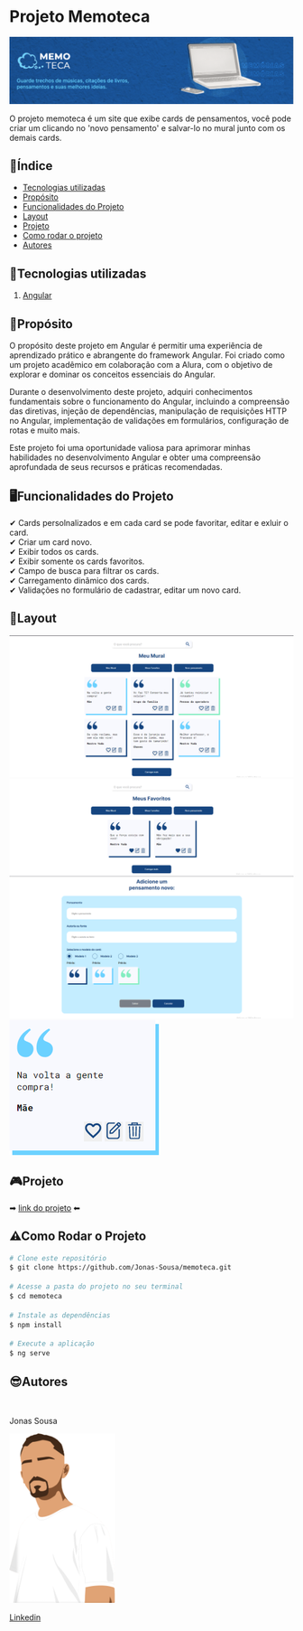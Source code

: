 # Projeto Memoteca

![fotoExemplo](./src/assets/Imagens/cabecarioREADME.png)

O projeto memoteca é um site que exibe cards de pensamentos, você pode criar um clicando no 'novo pensamento' e salvar-lo no mural junto com os demais cards.

## 📌Índice 
- <a href="#tecnologias-utilizadas">Tecnologias utilizadas</a>
- <a href="#proposito">Propósito</a>
- <a href="#funcionalidades-do-projeto">Funcionalidades do Projeto</a>
- <a href="#layout">Layout</a>
- <a href="#projeto">Projeto</a>
- <a href="#como-rodar-o-projeto">Como rodar o projeto</a>
- <a href="#autores">Autores</a>

## 📱Tecnologias utilizadas
1. [Angular](https://angular.io/cli)

## 🎯Propósito
O propósito deste projeto em Angular é permitir uma experiência de aprendizado prático e abrangente do framework Angular. Foi criado como um projeto acadêmico em colaboração com a Alura, com o objetivo de explorar e dominar os conceitos essenciais do Angular.

Durante o desenvolvimento deste projeto, adquiri conhecimentos fundamentais sobre o funcionamento do Angular, incluindo a compreensão das diretivas, injeção de dependências, manipulação de requisições HTTP no Angular, implementação de validações em formulários, configuração de rotas e muito mais.

Este projeto foi uma oportunidade valiosa para aprimorar minhas habilidades no desenvolvimento Angular e obter uma compreensão aprofundada de seus recursos e práticas recomendadas.

## 🖥Funcionalidades do Projeto

✔ Cards persolnalizados e em cada card se pode favoritar, editar e exluir o card.<br>
✔ Criar um card novo.<br>
✔ Exibir todos os cards.<br>
✔ Exibir somente os cards favoritos.<br>
✔ Campo de busca para filtrar os cards.<br>
✔ Carregamento dinâmico dos cards.<br>
✔ Validações no formulário de cadastrar, editar um novo card.

## 🧩Layout

![fotoExemplo](./src/assets/Imagens/mural.png)
![fotoExemplo](./src/assets/Imagens/favoritos.png)
![fotoExemplo](./src/assets/Imagens/adicionarCard.png)
![fotoExemplo](./src/assets/Imagens/card.png)

## 🎮Projeto
➡  [link do projeto](https://memoteca-murex.vercel.app/listarPensamento) ⬅

## ⚠Como Rodar o Projeto
```bash
# Clone este repositório
$ git clone https://github.com/Jonas-Sousa/memoteca.git

# Acesse a pasta do projeto no seu terminal
$ cd memoteca

# Instale as dependências
$ npm install

# Execute a aplicação
$ ng serve
```
## 😎Autores 

  <br>
  <p>Jonas Sousa</p>
  <img style="height:300px" src="./src/assets/Imagens/Jonas.png"/>
  
  [Linkedin](https://www.linkedin.com/in/jonas-sousa-dev/)


